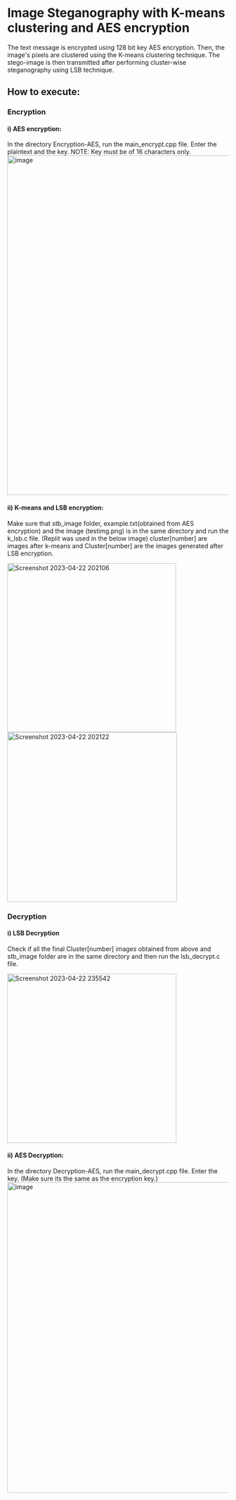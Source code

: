 # Image Steganography with K-means clustering and AES encryption
The text message is encrypted using 128 bit key AES encryption. Then, the image's pixels are clustered using the K-means clustering technique. The stego-image is then transmitted after performing cluster-wise steganography using LSB technique. 

## How to execute:
### Encryption
#### i) AES encryption:
In the directory Encryption-AES, run the main_encrypt.cpp file. Enter the plaintext and the key.
NOTE: Key must be of 16 characters only.
<img width="772" alt="image" src="https://user-images.githubusercontent.com/105154462/233543028-09f5af75-9617-4ba7-83f1-b9b010ac867f.png">

#### ii) K-means and LSB encryption:
Make sure that stb_image folder, example.txt(obtained from AES encryption) and the image (testimg.png) is in the same directory and run the k_lsb.c file. (Replit was used in the below image)
cluster[number] are images after k-means and Cluster[number] are the images generated after LSB encryption.

<img width="384" alt="Screenshot 2023-04-22 202106" src="https://user-images.githubusercontent.com/105167498/233803615-8e792601-dfa8-4670-8d3d-b54b8dd5a99c.png">
<img width="386" alt="Screenshot 2023-04-22 202122" src="https://user-images.githubusercontent.com/105167498/233803637-03630ae5-7863-47f3-b2eb-fdf91e45a504.png">

### Decryption
#### i) LSB Decryption
Check if all the final Cluster[number] images obtained from above and stb_image folder are in the same directory and then run the lsb_decrypt.c file.

<img width="385" alt="Screenshot 2023-04-22 235542" src="https://user-images.githubusercontent.com/105167498/233804024-2f95b6ea-d6e4-48c3-93b0-d016319df28a.png">

#### ii) AES Decryption:
In the directory Decryption-AES, run the main_decrypt.cpp file. Enter the key. (Make sure its the same as the encryption key.)
<img width="706" alt="image" src="https://user-images.githubusercontent.com/105154462/233543154-3dd45fba-d686-41ef-9f86-47ff6ee05ad7.png">
